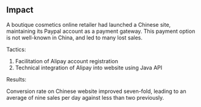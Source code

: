 ## Impact 

A boutique cosmetics online retailer had launched a Chinese site, maintaining its Paypal account as a payment gateway. This payment option is not well-known in China, and led to many lost sales.

Tactics:

1.  Facilitation of Alipay account registration
2.  Technical integration of Alipay into website using Java API

Results:

Conversion rate on Chinese website improved seven-fold, leading to an average of nine sales per day against less than two previously.